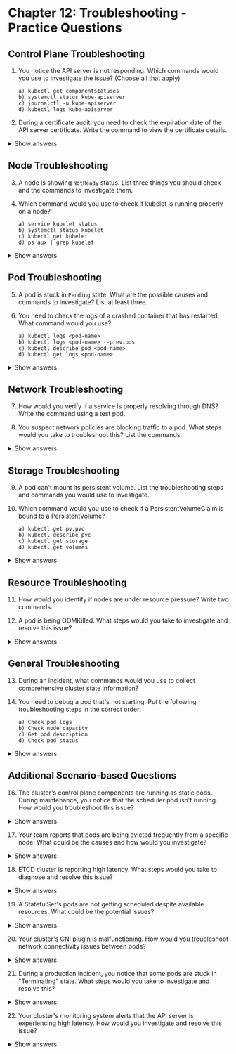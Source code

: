 # Chapter 12: Troubleshooting - Practice Questions

## Control Plane Troubleshooting

1. You notice the API server is not responding. Which commands would you use to investigate the issue? (Choose all that apply)
   ```
   a) kubectl get componentstatuses
   b) systemctl status kube-apiserver
   c) journalctl -u kube-apiserver
   d) kubectl logs kube-apiserver
   ```

2. During a certificate audit, you need to check the expiration date of the API server certificate. Write the command to view the certificate details.

<details>
<summary>Show answers</summary>

1. Correct answers: a, b, c
   - These commands help check the API server status and logs
   - `kubectl logs kube-apiserver` won't work as API server runs as a system service

2. Command:
   ```bash
   sudo openssl x509 -in /etc/kubernetes/pki/apiserver.crt -text -noout
   ```
</details>

## Node Troubleshooting

3. A node is showing `NotReady` status. List three things you should check and the commands to investigate them.

4. Which command would you use to check if kubelet is running properly on a node?
   ```
   a) service kubelet status
   b) systemctl status kubelet
   c) kubectl get kubelet
   d) ps aux | grep kubelet
   ```

<details>
<summary>Show answers</summary>

3. Three things to check:
   - Kubelet status: `systemctl status kubelet`
   - Node resources: `df -h`, `free -m`, `top`
   - Node connectivity: `ping <node-ip>`, `telnet <node-ip> 6443`

4. Correct answer: b
   - `systemctl status kubelet` is the proper way to check systemd service status
</details>

## Pod Troubleshooting

5. A pod is stuck in `Pending` state. What are the possible causes and commands to investigate? List at least three.

6. You need to check the logs of a crashed container that has restarted. What command would you use?
   ```
   a) kubectl logs <pod-name>
   b) kubectl logs <pod-name> --previous
   c) kubectl describe pod <pod-name>
   d) kubectl get logs <pod-name>
   ```

<details>
<summary>Show answers</summary>

5. Possible causes and investigation commands:
   - Insufficient resources: `kubectl describe node`
   - PVC not bound: `kubectl get pvc`
   - Node selector/affinity issues: `kubectl describe pod`
   - Resource quotas: `kubectl describe quota`

6. Correct answer: b
   - `--previous` flag shows logs from the previous container instance
</details>

## Network Troubleshooting

7. How would you verify if a service is properly resolving through DNS? Write the command using a test pod.

8. You suspect network policies are blocking traffic to a pod. What steps would you take to troubleshoot this? List the commands.

<details>
<summary>Show answers</summary>

7. Command:
   ```bash
   kubectl run test-dns --image=busybox:1.28 -- nslookup <service-name>.<namespace>.svc.cluster.local
   ```

8. Steps and commands:
   ```bash
   # Check existing network policies
   kubectl get networkpolicy
   
   # Describe the network policy
   kubectl describe networkpolicy
   
   # Test connectivity with a debug pod
   kubectl run test-connectivity --image=busybox:1.28 -it --rm -- wget -O- <service-ip>
   ```
</details>

## Storage Troubleshooting

9. A pod can't mount its persistent volume. List the troubleshooting steps and commands you would use to investigate.

10. Which command would you use to check if a PersistentVolumeClaim is bound to a PersistentVolume?
    ```
    a) kubectl get pv,pvc
    b) kubectl describe pvc
    c) kubectl get storage
    d) kubectl get volumes
    ```

<details>
<summary>Show answers</summary>

9. Troubleshooting steps:
   ```bash
   # Check PVC status
   kubectl get pvc
   
   # Check PV status
   kubectl describe pv
   
   # Check storage class
   kubectl get sc
   
   # Check pod events
   kubectl describe pod <pod-name>
   ```

10. Correct answers: a, b
    - Both commands provide information about PV-PVC binding status
</details>

## Resource Troubleshooting

11. How would you identify if nodes are under resource pressure? Write two commands.

12. A pod is being OOMKilled. What steps would you take to investigate and resolve this issue?

<details>
<summary>Show answers</summary>

11. Commands:
    ```bash
    kubectl top nodes
    kubectl describe node | grep Pressure
    ```

12. Investigation steps:
    - Check current resource usage:
      ```bash
      kubectl top pod <pod-name> --containers
      ```
    - Review pod resource limits:
      ```bash
      kubectl describe pod <pod-name> | grep -A 5 Limits
      ```
    - Adjust memory limits in pod specification
    - Monitor pod behavior after adjustment
</details>

## General Troubleshooting

13. During an incident, what commands would you use to collect comprehensive cluster state information?

14. You need to debug a pod that's not starting. Put the following troubleshooting steps in the correct order:
    ```
    a) Check pod logs
    b) Check node capacity
    c) Get pod description
    d) Check pod status
    ```

<details>
<summary>Show answers</summary>

13. Commands to collect cluster state:
    ```bash
    # Get all resources
    kubectl get all --all-namespaces -o yaml > cluster_state.yaml
    
    # Get events
    kubectl get events --sort-by=.metadata.creationTimestamp > events.txt
    
    # Get logs
    kubectl logs <pod-name> > pod_logs.txt
    ```

14. Correct order:
    1. d) Check pod status (`kubectl get pods`)
    2. c) Get pod description (`kubectl describe pod`)
    3. a) Check pod logs (`kubectl logs`)
    4. b) Check node capacity (`kubectl describe node`)
</details>

## Additional Scenario-based Questions

16. The cluster's control plane components are running as static pods. During maintenance, you notice that the scheduler pod isn't running. How would you troubleshoot this issue?

<details>
<summary>Show answers</summary>

16. Troubleshooting steps:
    1. Check static pod manifests:
       ```bash
       ls -l /etc/kubernetes/manifests/kube-scheduler.yaml
       ```
    
    2. Check scheduler pod status:
       ```bash
       kubectl get pods -n kube-system | grep scheduler
       ```
    
    3. Check kubelet status and logs:
       ```bash
       systemctl status kubelet
       journalctl -u kubelet | grep scheduler
       ```
    
    4. Verify scheduler manifest:
       ```bash
       cat /etc/kubernetes/manifests/kube-scheduler.yaml
       ```
    
    5. Check scheduler container logs:
       ```bash
       crictl logs <scheduler-container-id>
       ```
</details>

17. Your team reports that pods are being evicted frequently from a specific node. What could be the causes and how would you investigate?

<details>
<summary>Show answers</summary>

17. Investigation approach:
    1. Check node conditions:
       ```bash
       kubectl describe node <node-name> | grep Conditions -A 5
       ```
    
    2. Check resource usage:
       ```bash
       kubectl top node <node-name>
       ```
    
    3. Review eviction events:
       ```bash
       kubectl get events --field-selector involvedObject.kind=Pod,reason=Evicted
       ```
    
    4. Check node pressure thresholds:
       ```bash
       kubectl describe node <node-name> | grep -A 5 Allocatable
       ```
    
    Common causes:
    - Memory pressure
    - Disk pressure
    - PID pressure
    - Node cordoned for maintenance
</details>

18. ETCD cluster is reporting high latency. What steps would you take to diagnose and resolve this issue?

<details>
<summary>Show answers</summary>

18. Troubleshooting steps:
    1. Check ETCD metrics:
       ```bash
       ETCDCTL_API=3 etcdctl \
       --endpoints=https://127.0.0.1:2379 \
       --cacert=/etc/kubernetes/pki/etcd/ca.crt \
       --cert=/etc/kubernetes/pki/etcd/server.crt \
       --key=/etc/kubernetes/pki/etcd/server.key \
       endpoint status --write-out=table
       ```
    
    2. Monitor ETCD performance:
       ```bash
       ETCDCTL_API=3 etcdctl check perf
       ```
    
    3. Check disk latency:
       ```bash
       iostat -x 1
       ```
    
    4. Review ETCD logs:
       ```bash
       kubectl logs -n kube-system etcd-master -f
       ```
    
    Possible solutions:
    - Optimize disk I/O
    - Increase resource limits
    - Defragment ETCD database
    - Use SSD storage
</details>

19. A StatefulSet's pods are not getting scheduled despite available resources. What could be the potential issues?

<details>
<summary>Show answers</summary>

19. Investigation steps:
    1. Check StatefulSet status:
       ```bash
       kubectl describe statefulset <statefulset-name>
       ```
    
    2. Verify PVC creation:
       ```bash
       kubectl get pvc -l app=<statefulset-name>
       ```
    
    3. Check storage class:
       ```bash
       kubectl get storageclass
       kubectl describe storageclass <storage-class-name>
       ```
    
    4. Review pod anti-affinity rules:
       ```bash
       kubectl get statefulset <name> -o yaml | grep -A 10 affinity
       ```
    
    Potential issues:
    - Storage class issues
    - PVC binding problems
    - Pod anti-affinity constraints
    - Volume zone restrictions
</details>

20. Your cluster's CNI plugin is malfunctioning. How would you troubleshoot network connectivity issues between pods?

<details>
<summary>Show answers</summary>

20. Troubleshooting approach:
    1. Check CNI configuration:
       ```bash
       ls /etc/cni/net.d/
       cat /etc/cni/net.d/10-flannel.conflist  # or your CNI config
       ```
    
    2. Verify CNI pods:
       ```bash
       kubectl get pods -n kube-system -l k8s-app=flannel  # or your CNI
       ```
    
    3. Test pod connectivity:
       ```bash
       # Create test pods
       kubectl run test-pod1 --image=busybox --command -- sleep 3600
       kubectl run test-pod2 --image=busybox --command -- sleep 3600
       
       # Test connectivity
       kubectl exec test-pod1 -- ping <test-pod2-ip>
       ```
    
    4. Check CNI logs:
       ```bash
       kubectl logs -n kube-system <cni-pod-name>
       ```
    
    Common issues:
    - Misconfigured CNI
    - Network policy conflicts
    - MTU issues
    - Routing problems
</details>

21. During a production incident, you notice that some pods are stuck in "Terminating" state. What steps would you take to investigate and resolve this?

<details>
<summary>Show answers</summary>

21. Resolution steps:
    1. Check pod status and details:
       ```bash
       kubectl describe pod <pod-name>
       ```
    
    2. Check for finalizers:
       ```bash
       kubectl get pod <pod-name> -o yaml | grep finalizers -A 5
       ```
    
    3. Force delete if necessary:
       ```bash
       kubectl delete pod <pod-name> --grace-period=0 --force
       ```
    
    4. Check node status:
       ```bash
       kubectl describe node <node-name>
       ```
    
    Common causes:
    - Stuck finalizers
    - Node issues
    - Volume unmounting problems
    - CNI cleanup issues
</details>

22. Your cluster's monitoring system alerts that the API server is experiencing high latency. How would you investigate and resolve this issue?

<details>
<summary>Show answers</summary>

22. Investigation approach:
    1. Check API server metrics:
       ```bash
       curl -k https://localhost:6443/metrics | grep apiserver_request_duration_seconds
       ```
    
    2. Review API server logs:
       ```bash
       kubectl logs -n kube-system kube-apiserver-master -f
       ```
    
    3. Check etcd performance:
       ```bash
       ETCDCTL_API=3 etcdctl check perf
       ```
    
    4. Monitor system resources:
       ```bash
       top
       iostat -x 1
       ```
    
    Possible solutions:
    - Scale API server resources
    - Optimize etcd
    - Review expensive API calls
    - Implement API priority and fairness
</details>
